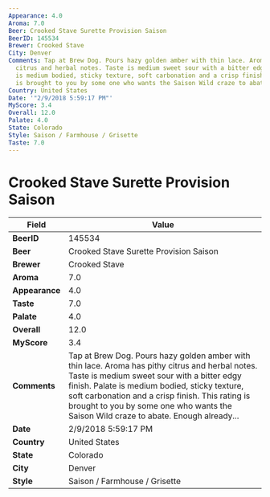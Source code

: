 ```yaml
---
Appearance: 4.0
Aroma: 7.0
Beer: Crooked Stave Surette Provision Saison
BeerID: 145534
Brewer: Crooked Stave
City: Denver
Comments: Tap at Brew Dog. Pours hazy golden amber with thin lace. Aroma has pithy
  citrus and herbal notes. Taste is medium sweet sour with a bitter edgy finish. Palate
  is medium bodied, sticky texture, soft carbonation and a crisp finish. This rating
  is brought to you by some one who wants the Saison Wild craze to abate. Enough already...
Country: United States
Date: '"2/9/2018 5:59:17 PM"'
MyScore: 3.4
Overall: 12.0
Palate: 4.0
State: Colorado
Style: Saison / Farmhouse / Grisette
Taste: 7.0
---
```


# Crooked Stave Surette Provision Saison

| Field         | Value |
|---------------|-------|
| **BeerID** | 145534 |
| **Beer** | Crooked Stave Surette Provision Saison |
| **Brewer** | Crooked Stave |
| **Aroma** | 7.0 |
| **Appearance** | 4.0 |
| **Taste** | 7.0 |
| **Palate** | 4.0 |
| **Overall** | 12.0 |
| **MyScore** | 3.4 |
| **Comments** | Tap at Brew Dog. Pours hazy golden amber with thin lace. Aroma has pithy citrus and herbal notes. Taste is medium sweet sour with a bitter edgy finish. Palate is medium bodied, sticky texture, soft carbonation and a crisp finish. This rating is brought to you by some one who wants the Saison Wild craze to abate. Enough already... |
| **Date** | 2/9/2018 5:59:17 PM |
| **Country** | United States |
| **State** | Colorado |
| **City** | Denver |
| **Style** | Saison / Farmhouse / Grisette |
